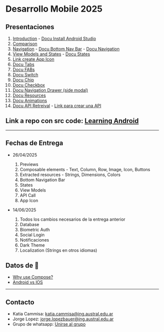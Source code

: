 # Desarrollo Mobile 2025

## Presentaciones
1. [Introduction](introduction) - [Docu Install Android Studio](https://developer.android.com/codelabs/basic-android-kotlin-compose-install-android-studio?hl=es-419#0)
2. [Comparison](comparison)
3. [Navigation](navigation) - [Docu Bottom Nav Bar](https://developer.android.com/develop/ui/compose/navigation?hl=es-419#bottom-nav) - [Docu Navigation](https://developer.android.com/develop/ui/compose/navigation?hl=es-419h)
4. [View Models and States](states) - [Docu States](https://developer.android.com/develop/ui/compose/state?hl=es-419)
5. [Link create App Icon](https://icon.kitchen/)
6. [Docu Tabs](https://www.freecodecamp.org/news/tabs-in-jetpack-compose/)
7. [Docu FABs](https://developer.android.com/quick-guides/content/create-floating-action-button)
8. [Docu Switch](https://developer.android.com/develop/ui/compose/components/switch)
9. [Docu Chip](https://developer.android.com/develop/ui/compose/components/chip)
10. [Docu Checkbox](https://developer.android.com/develop/ui/compose/components/checkbox)
11. [Docu Navigation Drawer (side modal)](https://developer.android.com/develop/ui/compose/components/drawer)
12. [Docu Resources](https://developer.android.com/guide/topics/resources/providing-resources?hl=es-419)
13. [Docu Animations](https://developer.android.com/develop/ui/compose/animation/introduction?hl=es-419)
14. [Docu API Retreival](https://www.geeksforgeeks.org/how-to-get-data-from-api-using-retrofit-library-in-android/) - [Link para crear una API](https://retool.com/api-generator)
   
<!---

7. [Docu primitive data storage](https://medium.com/@mundodigital.pro/implementando-datastore-preferences-en-android-con-kotlin-f1cbb28974af) - [Docu Room local database](https://medium.com/@harimoradiya123/getting-started-with-room-database-in-android-using-kotlin-92f84b6a5e6c)
9. [Docu Dismissible Card](https://www.geeksforgeeks.org/android-jetpack-compose-swipe-to-dismiss-with-material-3/)
15. [Docu Navigation Drawer (side modal)](https://developer.android.com/develop/ui/compose/components/drawer)
16. [Docu Biometric Auth](https://medium.com/@muaz.kadan/biometric-authentication-in-jetpack-compose-5e4d7e35d1e7)

-->

## Link a repo con src code: [Learning Android](https://github.com/katiacammisa/learning_android)
**************************************************

## Fechas de Entrega
* 26/04/2025
  1. Previews
  2. Composable elements - Text, Column, Row, Image, Icon, Buttons
  3. Extracted resources - Strings, Dimensions, Colors
  4. Bottom Navigation Bar
  6. States
  8. View Models
  9. API Call
  10. App Icon
  
* 14/06/2025
  1. Todos los cambios necesarios de la entrega anterior
  2. Database
  3. Biometric Auth
  4. Social Login
  5. Notificaciones
  6. Dark Theme
  7. Localization (Strings en otros idiomas)

## Datos de 🌈

* [Why use Compose?](https://developer.android.com/develop/ui/compose/why-adopt)
* [Android vs IOS](https://backlinko.com/iphone-vs-android-statistics)

**************************************************

## Contacto
* Katia Cammisa: [katia.cammisa@ing.austral.edu.ar](katia.cammisa@ing.austral.edu.ar)
* Jorge Lopez: [jorge.lopezbauer@ing.austral.edu.ar](jorge.lopezbauer@ing.austral.edu.ar )
* Grupo de whatsapp: [Unirse al grupo](https://chat.whatsapp.com/LRkpYekV5SD28p5fpQDupU)
